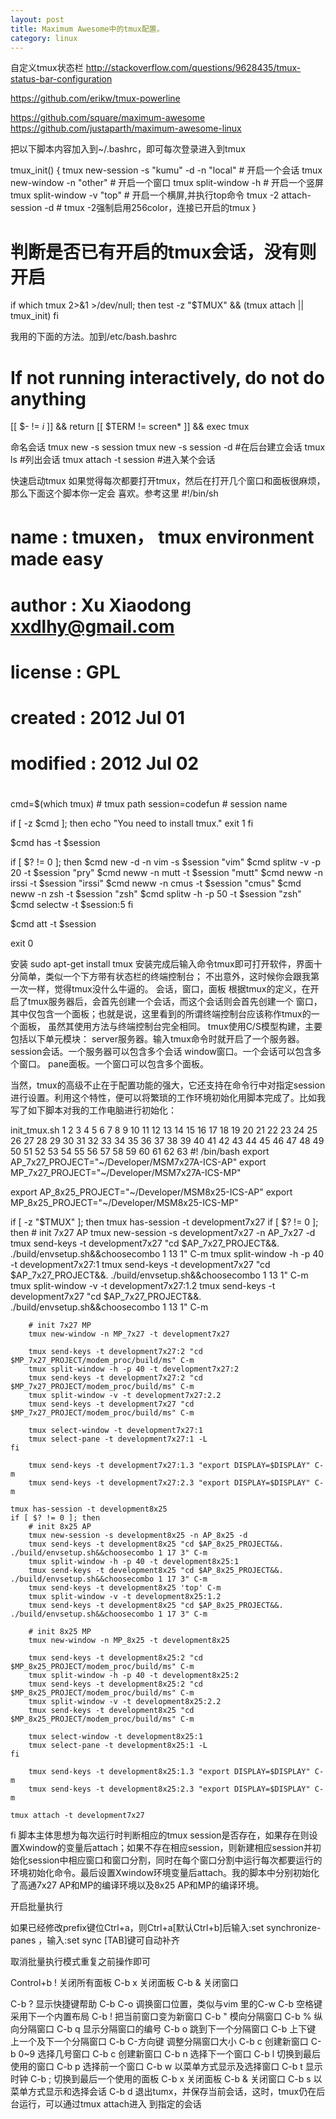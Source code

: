 ```yaml
---
layout: post
title: Maximum Awesome中的tmux配置。
category: linux
---
```


自定义tmux状态栏
http://stackoverflow.com/questions/9628435/tmux-status-bar-configuration

https://github.com/erikw/tmux-powerline

https://github.com/square/maximum-awesome
https://github.com/justaparth/maximum-awesome-linux

把以下脚本内容加入到~/.bashrc，即可每次登录进入到tmux

tmux_init()
{
    tmux new-session -s "kumu" -d -n "local"    # 开启一个会话
    tmux new-window -n "other"          # 开启一个窗口
    tmux split-window -h                # 开启一个竖屏
    tmux split-window -v "top"          # 开启一个横屏,并执行top命令
    tmux -2 attach-session -d           # tmux -2强制启用256color，连接已开启的tmux
}

# 判断是否已有开启的tmux会话，没有则开启
if which tmux 2>&1 >/dev/null; then
    test -z "$TMUX" && (tmux attach || tmux_init)
fi

我用的下面的方法。加到/etc/bash.bashrc
# If not running interactively, do not do anything
[[ $- != *i* ]] && return
[[ $TERM != screen* ]] && exec tmux

命名会话
tmux new -s session
tmux new -s session -d #在后台建立会话
tmux ls #列出会话
tmux attach -t session #进入某个会话

快速启动tmux
如果觉得每次都要打开tmux，然后在打开几个窗口和面板很麻烦，那么下面这个脚本你一定会 喜欢。参考这里
#!/bin/sh
#
# name     : tmuxen， tmux environment made easy
# author   : Xu Xiaodong xxdlhy@gmail.com
# license  : GPL
# created  : 2012 Jul 01
# modified : 2012 Jul 02
#

cmd=$(which tmux) # tmux path
session=codefun   # session name

if [ -z $cmd ]; then
  echo "You need to install tmux."
  exit 1
fi

$cmd has -t $session

if [ $? != 0 ]; then
  $cmd new -d -n vim -s $session "vim"
  $cmd splitw -v -p 20 -t $session "pry"
  $cmd neww -n mutt -t $session "mutt"
  $cmd neww -n irssi -t $session "irssi"
  $cmd neww -n cmus -t $session "cmus"
  $cmd neww -n zsh -t $session "zsh"
  $cmd splitw -h -p 50 -t $session "zsh"
  $cmd selectw -t $session:5
fi

$cmd att -t $session

exit 0


安装
sudo apt-get install tmux
安装完成后输入命令tmux即可打开软件，界面十分简单，类似一个下方带有状态栏的终端控制台； 不出意外，这时候你会跟我第一次一样，觉得tmux没什么牛逼的。
会话，窗口，面板
根据tmux的定义，在开启了tmux服务器后，会首先创建一个会话，而这个会话则会首先创建一个 窗口，其中仅包含一个面板；也就是说，这里看到的所谓终端控制台应该称作tmux的一个面板， 虽然其使用方法与终端控制台完全相同。
tmux使用C/S模型构建，主要包括以下单元模块：
server服务器。输入tmux命令时就开启了一个服务器。
session会话。一个服务器可以包含多个会话
window窗口。一个会话可以包含多个窗口。
pane面板。一个窗口可以包含多个面板。



当然，tmux的高级不止在于配置功能的强大，它还支持在命令行中对指定session进行设置。利用这个特性，便可以将繁琐的工作环境初始化用脚本完成了。比如我写了如下脚本对我的工作电脑进行初始化：

init_tmux.sh
1
2
3
4
5
6
7
8
9
10
11
12
13
14
15
16
17
18
19
20
21
22
23
24
25
26
27
28
29
30
31
32
33
34
35
36
37
38
39
40
41
42
43
44
45
46
47
48
49
50
51
52
53
54
55
56
57
58
59
60
61
62
63
#! /bin/bash
export AP_7x27_PROJECT="~/Developer/MSM7x27A-ICS-AP"
export MP_7x27_PROJECT="~/Developer/MSM7x27A-ICS-MP"

export AP_8x25_PROJECT="~/Developer/MSM8x25-ICS-AP"
export MP_8x25_PROJECT="~/Developer/MSM8x25-ICS-MP"

if [ -z "$TMUX" ]; then
    tmux has-session -t development7x27
    if [ $? != 0 ]; then
        # init 7x27 AP
        tmux new-session -s development7x27 -n AP_7x27 -d
        tmux send-keys -t development7x27 "cd $AP_7x27_PROJECT&&. ./build/envsetup.sh&&choosecombo 1 13 1" C-m
        tmux split-window -h -p 40 -t development7x27:1
        tmux send-keys -t development7x27 "cd $AP_7x27_PROJECT&&. ./build/envsetup.sh&&choosecombo 1 13 1" C-m
        tmux split-window -v -t development7x27:1.2
        tmux send-keys -t development7x27 "cd $AP_7x27_PROJECT&&. ./build/envsetup.sh&&choosecombo 1 13 1" C-m

        # init 7x27 MP
        tmux new-window -n MP_7x27 -t development7x27

        tmux send-keys -t development7x27:2 "cd $MP_7x27_PROJECT/modem_proc/build/ms" C-m
        tmux split-window -h -p 40 -t development7x27:2
        tmux send-keys -t development7x27:2 "cd $MP_7x27_PROJECT/modem_proc/build/ms" C-m
        tmux split-window -v -t development7x27:2.2
        tmux send-keys -t development7x27 "cd $MP_7x27_PROJECT/modem_proc/build/ms" C-m

        tmux select-window -t development7x27:1
        tmux select-pane -t development7x27:1 -L
    fi

        tmux send-keys -t development7x27:1.3 "export DISPLAY=$DISPLAY" C-m
        tmux send-keys -t development7x27:2.3 "export DISPLAY=$DISPLAY" C-m

    tmux has-session -t development8x25
    if [ $? != 0 ]; then
        # init 8x25 AP
        tmux new-session -s development8x25 -n AP_8x25 -d
        tmux send-keys -t development8x25 "cd $AP_8x25_PROJECT&&. ./build/envsetup.sh&&choosecombo 1 17 3" C-m
        tmux split-window -h -p 40 -t development8x25:1
        tmux send-keys -t development8x25 "cd $AP_8x25_PROJECT&&. ./build/envsetup.sh&&choosecombo 1 17 3" C-m
        tmux send-keys -t development8x25 'top' C-m
        tmux split-window -v -t development8x25:1.2
        tmux send-keys -t development8x25 "cd $AP_8x25_PROJECT&&. ./build/envsetup.sh&&choosecombo 1 17 3" C-m

        # init 8x25 MP
        tmux new-window -n MP_8x25 -t development8x25

        tmux send-keys -t development8x25:2 "cd $MP_8x25_PROJECT/modem_proc/build/ms" C-m
        tmux split-window -h -p 40 -t development8x25:2
        tmux send-keys -t development8x25:2 "cd $MP_8x25_PROJECT/modem_proc/build/ms" C-m
        tmux split-window -v -t development8x25:2.2
        tmux send-keys -t development8x25 "cd $MP_8x25_PROJECT/modem_proc/build/ms" C-m

        tmux select-window -t development8x25:1
        tmux select-pane -t development8x25:1 -L
    fi

        tmux send-keys -t development8x25:1.3 "export DISPLAY=$DISPLAY" C-m
        tmux send-keys -t development8x25:2.3 "export DISPLAY=$DISPLAY" C-m

    tmux attach -t development7x27
fi
脚本主体思想为每次运行时判断相应的tmux session是否存在，如果存在则设置Xwindow的变量后attach；如果不存在相应session，则新建相应session并初始化session中相应窗口和窗口分割，同时在每个窗口分割中运行每次都要运行的环境初始化命令。最后设置Xwindow环境变量后attach。我的脚本中分别初始化了高通7x27 AP和MP的编译环境以及8x25 AP和MP的编译环境。




开启批量执行

如果已经修改prefix键位Ctrl+a，则Ctrl+a[默认Ctrl+b]后输入:set synchronize-panes ，输入:set sync [TAB]键可自动补齐



取消批量执行模式重复之前操作即可


Control+b ! 关闭所有面板 
C-b x 关闭面板
C-b & 关闭窗口

C-b ? 显示快捷键帮助
C-b C-o 调换窗口位置，类似与vim 里的C-w
C-b 空格键 采用下一个内置布局
C-b ! 把当前窗口变为新窗口
C-b " 模向分隔窗口
C-b % 纵向分隔窗口
C-b q 显示分隔窗口的编号
C-b o 跳到下一个分隔窗口
C-b 上下键 上一个及下一个分隔窗口
C-b C-方向键 调整分隔窗口大小
C-b c 创建新窗口
C-b 0~9 选择几号窗口
C-b c 创建新窗口
C-b n 选择下一个窗口
C-b l 切换到最后使用的窗口
C-b p 选择前一个窗口
C-b w 以菜单方式显示及选择窗口
C-b t 显示时钟
C-b ; 切换到最后一个使用的面板
C-b x 关闭面板
C-b & 关闭窗口
C-b s 以菜单方式显示和选择会话
C-b d 退出tumx，并保存当前会话，这时，tmux仍在后台运行，可以通过tmux attach进入 到指定的会话